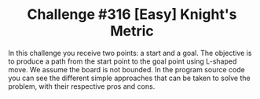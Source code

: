 <h1 align="center">Challenge #316 [Easy] Knight's Metric</h1>

In this challenge you receive two points: a start and a goal. The objective is to 
produce a path from the start point to the goal point using L-shaped move. We assume the board is not
bounded. In the program source code you can see the different simple approaches
that can be taken to solve the problem, with their respective pros and cons.
